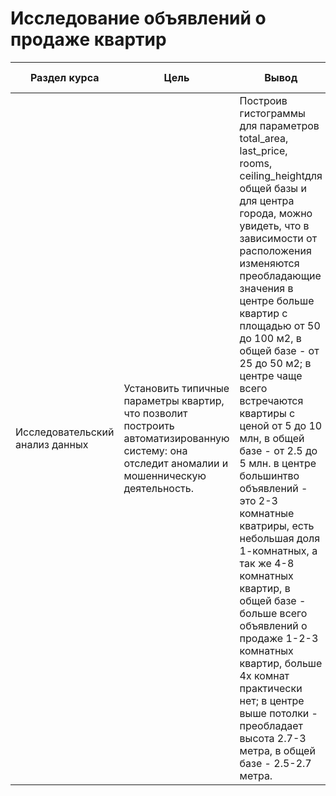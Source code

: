# Исследование объявлений о продаже квартир

Раздел курса| Цель | Вывод |Ключевые слова проекта | Используемые библиотеки
------------- |------------------|---------------- | ---------------- | -----------------------
Исследовательский анализ данных | Установить типичные параметры квартир, что позволит построить автоматизированную систему: она отследит аномалии и мошенническую деятельность. | Построив гистограммы для параметров total_area, last_price, rooms, ceiling_heightдля общей базы и для центра города, можно увидеть, что в зависимости от расположения изменяются преобладающие значения в центре больше квартир с площадью от 50 до 100 м2, в общей базе - от 25 до 50 м2; в центре чаще всего встречаются квартиры с ценой от 5 до 10 млн, в общей базе - от 2.5 до 5 млн. в центре большинтво объявлений - это 2-3 комнатные кватриры, есть небольшая доля 1-комнатных, а так же 4-8 комнатных квартир, в общей базе - больше всего объявлений о продаже 1-2-3 комнатных квартир, больше 4х комнат практически нет; в центре выше потолки - преобладает высота 2.7-3 метра, в общей базе - 2.5-2.7 метра.| обработка данных, histogram, boxplot, scattermatrix, категоризация, scatterplot,  фрод-мониторинг  | `Pandas`, `Python` `seaborn`
